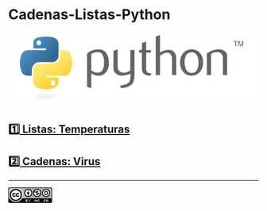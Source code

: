 # Cadenas-Listas-Python
![header.png](https://github.com/kikelopser/Cadenas-Listas-Python/blob/main/Imagenes/header.png)

## [:one: Listas: Temperaturas](https://github.com/kikelopser/tarea-chocolatey/blob/main/Paginas/explicacion.md) 
## [:two: Cadenas: Virus](https://github.com/kikelopser/tarea-chocolatey/blob/main/Paginas/instalacion.md)

-----------------
![LICENCIA](https://github.com/kikelopser/tarea-chocolatey/blob/main/Imagenes/licencia.png)
